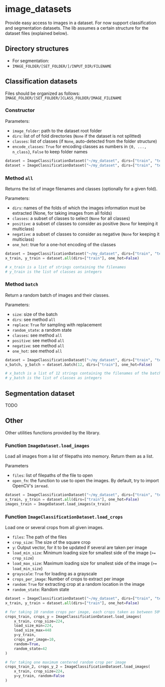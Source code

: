 # image_datasets

Provide easy access to images in a dataset. For now support classification and segmentation datasets.
The lib assumes a certain structure for the dataset files (explained below). 

## Directory structures
* For segmentation: 
 * `IMAGE_FOLDER/[SET_FOLDER/]/INPUT_DIR/FILENAME`

## Classification datasets

Files should be organized as follows: `IMAGE_FOLDER/[SET_FOLDER/]CLASS_FOLDER/IMAGE_FILENAME` 

### Constructor

Parameters:

* `image_folder`: path to the dataset root folder
* `dirs`: list of of fold directories (`None` if the dataset is not splitted)
* `classes`: list of classes (if `None`, auto-detected from the folder structure)
* `encode_classes`: `True` for encoding classes as numbers in `{0, ..., n_class}`, `False` to keep folder names

```python
dataset = ImageClassificationDataset("~/my_dataset", dirs=["train", "test"])
dataset = ImageClassificationDataset("~/my_dataset", dirs=["train", "test"], classes=[5562, 23178], encode_classes=True)
```

### Method `all`

Returns the list of image filenames and classes (optionally for a given fold). 

Parameters:

* `dirs`: names of the folds of which the images information must be extracted (None, for taking images from all folds)
* `classes`: a subset of classes to select (`None` for all classes)
* `positive`: a subset of classes to consider as positive (`None` for keeping it multiclass)
* `negative`: a subset of classes to consider as negative (`None` for keeping it multiclass)
* `one_hot`: true for a one-hot encoding of the classes

```python
dataset = ImageClassificationDataset("~/my_dataset", dirs=["train", "test"])
x_train, y_train = dataset.all(dirs=["train"], one_hot=False)

# x_train is a list of strings containing the filenames
# y_train is the list of classes as integers 
```

### Method `batch`

Return a random batch of images and their classes. 

Parameters:

* `size`: size of the batch
* `dirs`: see method `all`
* `replace`: `True` for sampling with replacement
* `random_state`: a random state 
* `classes`: see method `all`
* `positive`: see method `all`
* `negative`: see method `all`
* `one_hot`: see method `all`

```python
dataset = ImageClassificationDataset("~/my_dataset", dirs=["train", "test"])
x_batch, y_batch = dataset.batch(12, dirs=["train"], one_hot=False)

# x_batch is a list of 12 strings containing the filenames of the batch
# y_batch is the list of classes as integers 
```

## Segmentation dataset

TODO

## Other 

Other utilities functions provided by the library.

### Function `ImageDataset.load_images`

Load all images from a list of filepaths into memory. Return them as a list. 

Parameters

* `files`: list of filepaths of the file to open
* `open_fn`: the function to use to open the images. By default, try to import OpenCV's `imread`. 

```python
dataset = ImageClassificationDataset("~/my_dataset", dirs=["train", "test"])
x_train, y_train = dataset.all(dirs=["train"], one_hot=False)
images_train = ImageDataset.load_images(x_train)
```

### Function `ImageClassificationDataset.load_crops`

Load one or several crops from all given images.

* `files`: The path of the files
* `crop_size`: The size of the square crop
* `y`: Output vector, for it to be updated if several are taken per image
* `load_min_size`:  Minimum loading size for smallest side of the image (`>= crop_size`)
* `load_max_size`: Maximum loading size for smallest side of the image (`>= load_min_size`)
* `grayscale`: `True` for loading as a grayscale
* `crops_per_image`: Number of crops to extract per image
* `random`: `True` for extracting crop at a random location in the image
* `random_state`: Random state

```python
dataset = ImageClassificationDataset("~/my_dataset", dirs=["train", "test"])
x_train, y_train = dataset.all(dirs=["train"], one_hot=False)

# for taking 10 random crops per image, each crops taken as between 50% and 100% of the image
crops_train, crops_y = ImageClassificationDataset.load_images(
    x_train, crop_size=224,
    load_size_min=224,
    load_size_max=448
    y=y_train,
    crops_per_image=10,
    random=True,
    random_state=42
)

# for taking one maximum centered random crop per image
crops_train_2, crops_y_2 = ImageClassificationDataset.load_images(
    x_train, crop_size=224,
    y=y_train, random=False
)
```
